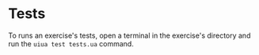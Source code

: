 # Tests

To runs an exercise's tests, open a terminal in the exercise's directory and run the `uiua test tests.ua` command.
